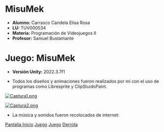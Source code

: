 # MisuMek
- **Alumno:** Carrasco Candela Elisa Rosa
- **LU:** TUV000534
- **Materia:** Programación de Videojuegos II
- **Profesor:** Samuel Bustamante

# Juego: MisuMek
- **Versión Unity:** 2022.3.7f1

- Todos los diseños y animaciones fueron realizados por mi con el uso de programas como Libresprite y ClipStuidoPaint.

[![Captura1.png](https://i.postimg.cc/J0Qf4hgd/Captura1.png)](https://postimg.cc/YLhndtt1)

[![Captura2.png](https://i.postimg.cc/CKjmVQ9c/Captura2.png)](https://postimg.cc/DWwqrBvG)

- La música y sonidos fueron recolocados de internet:
 
[Pantalla Inicio](https://www.youtube.com/watch?v=D5L36JDKxR0 "Pantalla Inicio")
[Juego](http://https://youtu.be/6UnBHiyDU1U?si=GPQeSvPXIXkD3nhv "Juego")
[Juego](http://https://youtu.be/OQYaoqWeCW0?si=QmJ3HI9QTyGZrsZi "Juego")
[Derrota](http://https://youtu.be/br3OzOrARh4?si=zBrRVYu6zKk3IyRW "Lose")
